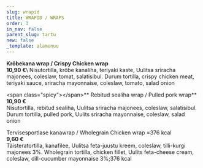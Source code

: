 ```yaml
---
slug: wrapid
title: WRAPID / WRAPS
order: 3
in_nav: false
parent_slug: tartu
new: false
_template: alamenuu
---
```


<span class="spicy"></span> **Krõbekana wrap / Crispy Chicken wrap**\
**10,90 €**\ <span class="koostis">Nisutortilla, krõbe kanaliha, teriyaki kaste, Uulitsa sriracha majonees, coleslaw, tomat, salatisibul. Durum tortilla, crispy chicken meat, teriyaki sauce, sriracha mayonnaise, coleslaw, tomato, salad onion</span>

\<span class="spicy">﻿﻿\</span>\*\* Rebitud sealiha wrap / Pulled pork wrap\*\*\
**10,90 €**\
<span class="koostis">Nisutortilla, rebitud sealiha, Uulitsa sriracha majonees, coleslaw, salatisibul. Durum tortilla, pulled pork, Uulits sriracha mayonnaise, coleslaw, salad onion</span>  

Tervisesportlase kanawrap / Wholegrain Chicken wrap =376 kcal\
**9,60 €**\
<span class="koostis">Täisteratortilla, kanafilee, Uulitsa feta-juustu kreem, coleslaw, tilli-kurgi majonees 3%. Wholegrain tortilla, chicken fillet, Uulits feta-cheese cream, coleslaw, dill-cucumber mayonnaise 3%;</span>376 kcal
